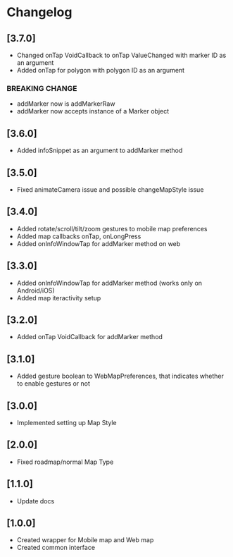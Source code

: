 # Changelog

## [3.7.0]

* Changed onTap VoidCallback to onTap ValueChanged with marker ID as an argument
* Added onTap for polygon with polygon ID as an argument

### BREAKING CHANGE
* addMarker now is addMarkerRaw
* addMarker now accepts instance of a Marker object

## [3.6.0]

* Added infoSnippet as an argument to addMarker method

## [3.5.0]

* Fixed animateCamera issue and possible changeMapStyle issue

## [3.4.0]

* Added rotate/scroll/tilt/zoom gestures to mobile map preferences
* Added map callbacks onTap, onLongPress
* Added onInfoWindowTap for addMarker method on web

## [3.3.0]

* Added onInfoWindowTap for addMarker method (works only on Android/iOS)
* Added map iteractivity setup

## [3.2.0]

* Added onTap VoidCallback for addMarker method

## [3.1.0]

* Added gesture boolean to WebMapPreferences, that indicates whether to enable gestures or not

## [3.0.0]

* Implemented setting up Map Style

## [2.0.0]

* Fixed roadmap/normal Map Type

## [1.1.0]

* Update docs

## [1.0.0]

* Created wrapper for Mobile map and Web map
* Created common interface
